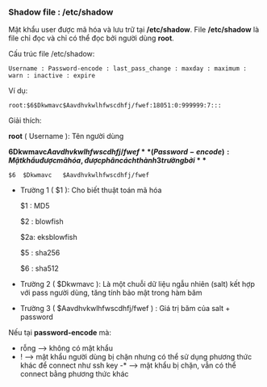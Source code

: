 ### Shadow file : /etc/shadow

Mật khẩu user được mã hóa và lưu trữ tại **/etc/shadow**. File **/etc/shadow** là file chỉ đọc và chỉ có thể đọc bởi người dùng **root**. 

Cấu trúc file /etc/shadow:

``Username : Password-encode : last_pass_change : maxday : maximum : warn : inactive : expire ``

Ví dụ:

``root:$6$Dkwmavc$Aavdhvkwlhfwscdhfj/fwef:18051:0:999999:7::: ``

Giải thích:

**root** ( Username ): Tên người dùng

**$6$Dkwmavc$Aavdhvkwlhfwscdhfj/fwef** ( Password-encode ) : Mật khẩu được mã hóa, được phân cách thành 3 trường bởi **$**

``$6  $Dkwmavc   $Aavdhvkwlhfwscdhfj/fwef``

   - Trường 1 ( $1 ): Cho biết thuật toán mã hóa

        $1 : MD5
        
        $2 : blowfish

        $2a: eksblowfish

        $5 : sha256
        
        $6 : sha512
   - Trường 2 ( $Dkwmavc ): Là một chuỗi dữ liệu ngẫu nhiên (salt) kết hợp với pass người dùng, tăng tính bảo mật trong hàm băm
   - Trường 3 ( $Aavdhvkwlhfwscdhfj/fwef ) : Giá trị băm của salt + password
   
Nếu tại **password-encode** mà:

   - rỗng --> không có mật khẩu
   - !    --> mật khẩu người dùng bị chặn nhưng có thể sử dụng phương thức khác để connect như ssh key
   -*   --> mật khẩu bị chặn, vẫn có thể connect bằng phương thức khác 
